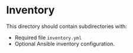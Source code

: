 # Inventory

This directory should contain subdirectories with:

- Required file `inventory.yml`
- Optional Ansible inventory configuration.
